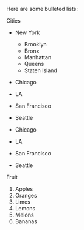 Here are some bulleted lists:

Cities

* New York
  * Brooklyn
  * Bronx
  * Manhattan
  * Queens
  * Staten Island
* Chicago
* LA
* San Francisco
* Seattle

* Chicago
* LA
* San Francisco
* Seattle

Fruit

1. Apples
2. Oranges
3. Limes
4. Lemons
5. Melons
6. Bananas